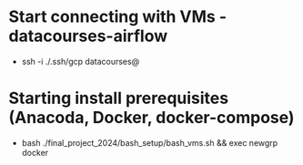 # Start connecting with VMs - datacourses-airflow
- ssh -i ./.ssh/gcp datacourses@

# Starting install prerequisites (Anacoda, Docker, docker-compose)
- bash ./final_project_2024/bash_setup/bash_vms.sh && exec newgrp docker